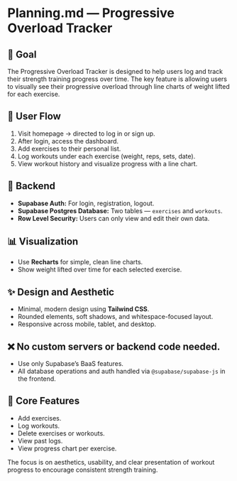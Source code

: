 # Planning.md — Progressive Overload Tracker

## 🎯 Goal
The Progressive Overload Tracker is designed to help users log and track their strength training progress over time. The key feature is allowing users to visually see their progressive overload through line charts of weight lifted for each exercise.

## 👤 User Flow
1. Visit homepage → directed to log in or sign up.
2. After login, access the dashboard.
3. Add exercises to their personal list.
4. Log workouts under each exercise (weight, reps, sets, date).
5. View workout history and visualize progress with a line chart.

## 💾 Backend
- **Supabase Auth:** For login, registration, logout.
- **Supabase Postgres Database:** Two tables — `exercises` and `workouts`.
- **Row Level Security:** Users can only view and edit their own data.

## 📊 Visualization
- Use **Recharts** for simple, clean line charts.
- Show weight lifted over time for each selected exercise.

## ✨ Design and Aesthetic
- Minimal, modern design using **Tailwind CSS**.
- Rounded elements, soft shadows, and whitespace-focused layout.
- Responsive across mobile, tablet, and desktop.

## ❌ No custom servers or backend code needed.
- Use only Supabase’s BaaS features.
- All database operations and auth handled via `@supabase/supabase-js` in the frontend.

## 🚀 Core Features
- Add exercises.
- Log workouts.
- Delete exercises or workouts.
- View past logs.
- View progress chart per exercise.

The focus is on aesthetics, usability, and clear presentation of workout progress to encourage consistent strength training.
